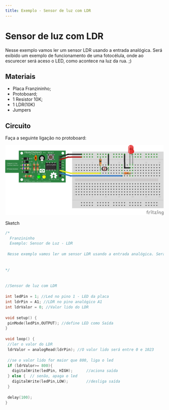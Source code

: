```yaml
---
title: Exemplo - Sensor de luz com LDR
---
```


# Sensor de luz com LDR

Nesse exemplo vamos ler um sensor LDR usando a entrada analógica. Será exibido um exemplo de funcionamento de uma fotocélula, onde ao escurecer será aceso o LED, como acontece na luz da rua. ;\)

## Materiais

* Placa Franzininho;
* Protoboard;
* 1 Resistor 10K;
* 1 LDR\(10K\)
* Jumpers

## Circuito

Faça a seguinte ligação no protoboard:

![](../../.gitbook/assets/image1%20%288%29.png)

Sketch

```cpp
/*
  Franzininho
  Exemplo: Sensor de Luz - LDR

 Nesse exemplo vamos ler um sensor LDR usando a entrada analógica. Será exibido um exemplo de funcionamento de uma fotocélula, onde ao escurecer será aceso o LED, como acontece na luz da rua. ;)


*/


//Sensor de luz com LDR

int ledPin = 1; //Led no pino 1 - LED da placa
int ldrPin = A1; //LDR no pino analógico A1
int ldrValor = 0; //Valor lido do LDR

void setup() {
 pinMode(ledPin,OUTPUT); //define LED como Saída
}

void loop() {
 //ler o valor do LDR
 ldrValor = analogRead(ldrPin); //O valor lido será entre 0 e 1023

 //se o valor lido for maior que 800, liga o led
 if (ldrValor>= 800){
   digitalWrite(ledPin, HIGH);      //aciona saída
 } else {  // senão, apaga o led            
   digitalWrite(ledPin,LOW);        //desliga saída
 }

 delay(100);
}
```

